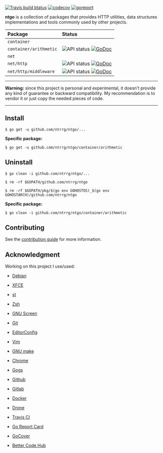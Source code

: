 [![Travis build btatus](https://travis-ci.com/ntrrg/ntgo.svg?branch=master)](https://travis-ci.com/ntrrg/ntgo)
[![codecov](https://codecov.io/gh/ntrrg/ntgo/branch/master/graph/badge.svg)](https://codecov.io/gh/ntrrg/ntgo)
[![goreport](https://goreportcard.com/badge/github.com/ntrrg/ntgo)](https://goreportcard.com/report/github.com/ntrrg/ntgo) 

**ntgo** is a collection of packages that provides HTTP utilities, data
structures implementations and tools commonly used by other projects.

| Package | Status |
|:-|:-|
| `container` | |
|`container/arithmetic` | ![API status](https://img.shields.io/badge/status-stable-brightgreen.svg) [![GoDoc](https://godoc.org/github.com/ntrrg/ntgo/container/arithmetic?status.svg)](https://godoc.org/github.com/ntrrg/ntgo/container/arithmetic) |
| `net` | |
| `net/http` | ![API status](https://img.shields.io/badge/status-unstable-red.svg) [![GoDoc](https://godoc.org/github.com/ntrrg/ntgo/net/http?status.svg)](https://godoc.org/github.com/ntrrg/ntgo/net/http) |
| `net/http/middleware` | ![API status](https://img.shields.io/badge/status-testing-yellow.svg) [![GoDoc](https://godoc.org/github.com/ntrrg/ntgo/net/http/middleware?status.svg)](https://godoc.org/github.com/ntrrg/ntgo/net/http/middleware) |

---

**Warning:** since this project is personal and experimental, it doesn't
provide any kind of guarantee or backward compatibility. My recommendation is
to vendor it or just copy the needed pieces of code.

---

## Install

```shell-session
$ go get -u github.com/ntrrg/ntgo/...
```

**Specific package:**

```shell-session
$ go get -u github.com/ntrrg/ntgo/container/arithmetic
```

## Uninstall

```shell-session
$ go clean -i github.com/ntrrg/ntgo/...
```

```shell-session
$ rm -rf $GOPATH/github.com/ntrrg/ntgo
```

```shell-session
$ rm -rf $GOPATH/pkg/$(go env GOHOSTOS)_$(go env GOHOSTARCH)/github.com/ntrrg/ntgo
```

**Specific package:**

```shell-session
$ go clean -i github.com/ntrrg/ntgo/container/arithmetic
```

## Contributing

See the [contribution guide](CONTRIBUTING.md) for more information.

## Acknowledgment

Working on this project I use/used:

* [Debian](https://www.debian.org/)

* [XFCE](https://xfce.org/)

* [st](https://st.suckless.org/)

* [Zsh](http://www.zsh.org/)

* [GNU Screen](https://www.gnu.org/software/screen)

* [Git](https://git-scm.com/)

* [EditorConfig](http://editorconfig.org/)

* [Vim](https://www.vim.org/)

* [GNU make](https://www.gnu.org/software/make/)

* [Chrome](https://www.google.com/chrome/browser/desktop/index.html)

* [Gogs](https://gogs.io/)

* [Github](https://github.com)

* [Gitlab](https://gitlab.com/)

* [Docker](https://docker.com)

* [Drone](https://drone.io/)

* [Travis CI](https://travis-ci.org)

* [Go Report Card](https://goreportcard.com)

* [GoCover](http://gocover.io)

* [Better Code Hub](https://bettercodehub.com)

